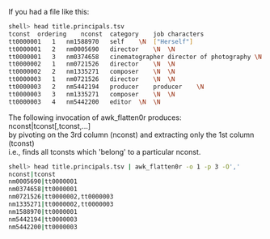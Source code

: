 If you had a file like this:

```bash
shell> head title.principals.tsv 
tconst	ordering	nconst	category	job	characters
tt0000001	1	nm1588970	self	\N	["Herself"]
tt0000001	2	nm0005690	director	\N	\N
tt0000001	3	nm0374658	cinematographer	director of photography	\N
tt0000002	1	nm0721526	director	\N	\N
tt0000002	2	nm1335271	composer	\N	\N
tt0000003	1	nm0721526	director	\N	\N
tt0000003	2	nm5442194	producer	producer	\N
tt0000003	3	nm1335271	composer	\N	\N
tt0000003	4	nm5442200	editor	\N	\N
```

The following invocation of awk_flatten0r produces: nconst|tconst[,tconst,...] \
by pivoting on the 3rd column (nconst) and extracting only the 1st column (tconst) \
i.e., finds all tconsts which 'belong' to a particular nconst.  

```bash
shell> head title.principals.tsv | awk_flatten0r -o 1 -p 3 -O',' 
nconst|tconst
nm0005690|tt0000001
nm0374658|tt0000001
nm0721526|tt0000002,tt0000003
nm1335271|tt0000002,tt0000003
nm1588970|tt0000001
nm5442194|tt0000003
nm5442200|tt0000003
```
